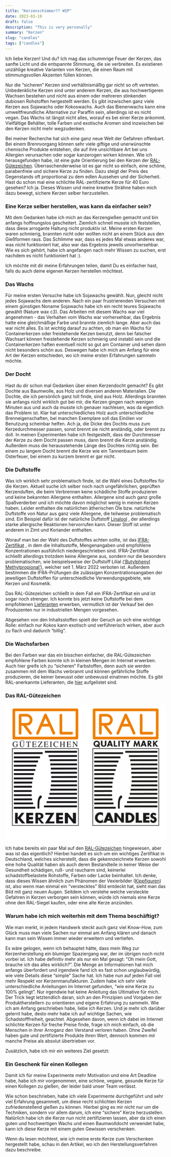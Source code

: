 ```yaml
---
title: "Kerzenschimmer?? WIP"
date: 2023-03-19
draft: false
description: "This is very personally"
summary: "Kerzen"
slug: "candles"
tags: ["candles"]
---
```


Ich liebe Kerzen! Und du? Ich mag das schummrige Feuer der Kerzen, das sanfte Licht und die entspannte Stimmung, die sie
verbreiten. Es existieren unzählige kreative Varianten von Kerzen, die einen Raum mit stimmungsvollen Akzenten füllen
können.

Nur die “sicheren” Kerzen sind verhältnismäßig gar nicht so oft vertreten. Unbedenkliche Kerzen sind unter anderem
Kerzen, die aus hochwertigeren Wachsen bestehen und nicht aus einem oder mehreren stinkenden dubiosen Rohstoffen
hergestellt werden. Es gibt inzwischen ganz viele Kerzen aus Sojawachs oder Kokoswachs. Auch das Bienenwachs kann eine
umweltfreundliche Alternative zur Paraffin sein, allerdings ist es nicht vegan. Das Wachs ist längst nicht alles, worauf
es bei einer Kerze ankommt. Vielfältige Behälter, tolle Farben und exotische Aromen sind inzwischen bei den Kerzen nicht
mehr wegzudenken.

Bei meiner Recherche hat sich eine ganz neue Welt der Gefahren offenbart. Bei einem Brennvorgang können sehr viele
giftige und unerwünschte chemische Produkte entstehen, die auf ihre unsichtbare Art bei uns Allergien verursachen oder
sogar kanzerogen wirken können.
Wie ich herausgefunden habe, ist eine gute Orientierung bei den Kerzen der
[RAL-Gütezeichen](#das-ral-gütezeichen). Überraschenderweise ist es gar nicht so
einfach, eine schöne, parabenfreie und sichere Kerze zu finden. Dazu steigt der Preis des Gegenstands oft
proportional zu dem edlen Aussehen und der Sicherheit. Hast du schon mal eine schlichte RAL-zertifizierte Kerze für 40 Euro
gesehen? Ich ja.
Dieses Wissen und meine kreative Strähne haben mich dazu bewegt, sichere Kerzen selber herzustellen.

### Eine Kerze selber herstellen, was kann da einfacher sein?

Mit dem Gedanken habe ich mich an das Kerzengießen gemacht und bin anfangs hoffnungslos gescheitert. Ziemlich schnell
musste ich feststellen, dass diese arrogante Haltung nicht produktiv ist. Meine ersten Kerzen waren schmierig, brannten
nicht oder wollten nicht an einem Stück aus den Gießformen raus. Das Schlimme war, dass es jedes Mal etwas anderes war,
was nicht funktioniert hat, also war das Ergebnis jeweils unvorhersehbar. Wie es sich gehört, habe ich angefangen nach
mehr Wissen zu suchen, erst nachdem es nicht funktioniert hat :).

Ich möchte mit dir meine Erfahrungen teilen, damit Du es einfacher hast, falls du auch deine eigenen Kerzen herstellen
möchtest.

### Das Wachs

Für meine ersten Versuche habe ich Sojawachs gewählt. Nun, gleicht nicht jedes Sojawachs dem anderen. Nach ein paar
frustrierenden Versuchen mit einem günstigen Noname Sojawachs habe ich ein recht teures Sojawachs gewählt (Nature wax
c3). Das Arbeiten mit diesem Wachs war viel angenehmen - das Verhalten vom Wachs war vorhersehbar, das Ergebnis hatte
eine gleichmäßige Farbe und brannte ziemlich lange.
Aber auch das war nicht alles. Es ist wichtig darauf zu achten, ob man ein Wachs für Containerkerzen oder freistehende
Kerzen benutzt, denn bei falscher Wachsart können freistehende Kerzen schmierig und instabil sein und die
Containerkerzen haften eventuell nicht so gut am Container und sehen dann nicht besonders schön aus.
Deswegen habe ich mich am Anfang für eine Art der Kerzen entschieden, wo ich meine ersten Erfahrungen sammeln möchte.

### Der Docht

Hast du dir schon mal Gedanken über einen Kerzendocht gemacht? Es gibt Dochte aus Baumwolle, aus Holz und diversen
anderen Materialien. Die Dochte, die ich persönlich ganz toll finde, sind aus Holz. Allerdings brannten sie anfangs
nicht wirklich gut bei mir, die Kerzen gingen nach wenigen Minuten aus und auch da musste ich genauer nachlesen, was da
eigentlich das Problem ist. Klar hat unterschiedliches Holz auch unterschiedliche Brenneigenschaften, bei manchen
Exemplare
soll das Einölen vor Benutzung scheinbar helfen. Ach ja, die Dicke des Dochts muss zum Kerzedurchmesser
passen, sonst brennt sie nicht anständig, oder brennt zu doll.
In meinen Experimenten habe ich festgestellt, dass der Durchmesser der Kerze zu dem Docht passen muss, dann brennt die
Kerze anständig.
Außerdem muss die herausstehende Länge des Dochtes richtig sein. Bei einem zu langem Docht brennt die Kerze wie ein
Tannenbaum
beim Osterfeuer, bei einem
zu kurzem brennt er gar nicht.

### Die Duftstoffe

Was ich wirklich sehr problematisch finde, ist die Wahl eines Duftstoffes für die Kerzen.
Aktuell suche ich selber noch nach ungefährlichen, geprüften Kerzenduften, die beim Verbrennen keine schädliche Stoffe
produzieren und keine bekannten Allergene enthalten. Allergene sind auch ganz große Spaßverderber und ich möchte davon
möglichst wenig in meinen Kerzen haben. Leider enthalten die natürlichen ätherischen Öle bzw. natürliche Duftstoffe von
Natur aus ganz viele Allergene, die teilweise problematisch sind. Ein Beispiel dafür ist der natürliche Duftstoff
[Linalool](https://www.chemie.de/lexikon/Linalool.html#:~:text=Linalool%20ist%20Bestandteil%20vieler%20%C3%A4therischer,sich%20in%20vielen%20%C3%A4therischen%20%C3%96len.)
, der allerdings starke allergische Reaktionen hervorrufen kann. Dieser Stoff ist unter anderem in Zimt und
Koriander enthalten.

Worauf man bei der Wahl des Duftstoffes achten sollte, ist
das [IFRA-Zertifikat](https://ifrafragrance.org/safe-use/ifra-certificates) , in dem die Inhaltsstoffe, Mengenangaben
und empfohlene Konzentrationen ausführlich niedergeschrieben sind. IFRA-Zertifikat schließt allerdings trotzdem keine
Allergene aus, sondern nur die besonders problematischen, wie beispielsweise der Duftstoff Lilial ([‘Butylphenyl
Methylpropional’](https://de.wessling-group.com/de/ab-1-maerz-2022-gilt-das-verbot-des-duftstoffs-lilial)), welcher
seit 1. März 2022 verboten ist. Außerdem bestimmen die IFRA-Prüfungen die zulässigen Konzentrationsangaben der
jeweiligen
Duftstoffen für unterschiedliche
Verwendungsgebiete, wie Kerzen und Kosmetik.

Das RAL-Gütezeichen schließt in dem Fall ein IFRA-Zertifikat ein
und ist sogar noch strenger. Ich konnte bis jetzt keine
Duftstoffe bei dem empfohlenen [Lieferanten](https://ral-c.com/mitglieder/duftstoffe/) erwerben, vermutlich ist der
Verkauf bei den Produzenten nur in industriellen Mengen vorgesehen.

Abgesehen von den Inhaltsstoffen spielt der Geruch an sich eine wichtige Rolle: einfach nur Kokos kann exotisch und
verführerisch wirken, aber auch zu flach und dadurch “billig”.

### Die Wachsfarben

Bei den Farben war das ein bisschen einfacher, die RAL-Gütezeichen empfohlene Farben konnte ich in kleinen Mengen im
Internet erwerben. Auch hier greife ich zu “sicheren” Farbstoffen, denn auch sie werden zusammen mit dem Wachs verbrannt
und können gefährliche Stoffe produzieren, die keiner bewusst oder unbewusst einatmen möchte.
Es gibt RAL-anerkannte Lieferanten, die [hier](https://ral-c.com/farben-und-lacke/) aufgelistet sind.

### Das RAL-Gütezeichen

<div class="image-container-50">

![ral](ral.png)

</div>

Ich habe bereits ein paar Mal auf den [RAL-Gütezeichen](https://ral-c.com/ral-guetezeichen/) hingewiesen, aber was ist
das eigentlich? Hierbei
handelt es sich um ein wichtiges Zertifikat in Deutschland, welches sicherstellt, dass die gekennzeichnete
Kerzen sowohl eine hohe Qualität haben als auch deren Bestandteile in keiner Weise der Gesundheit schädigen,
ruß- und raucharm sind, keinerlei schadstoffbelastete Rohstoffe, Farben oder Lacke beinhaltet.
Ich denke, dass dieses Wissen ähnlich zum Phänomen der
Vexierbilder ([Kippfiguren](https://www.sehtestbilder.de/optische-taeuschungen-illusionen/illusion-alte-oder-junge-frau-sehtest.php))
ist,
also wenn man einmal ein "verstecktes" Bild entdeckt hat, sieht man das Bild mit ganz neuen Augen. Seitdem ich verstehe
welche versteckte Gefahren in Kerzen
verborgen
sein können, würde ich niemals eine Kerze ohne den RAL-Siegel kaufen, oder eine alte Kerze anzünden.

### Warum habe ich mich weiterhin mit dem Thema beschäftigt?

Wie man merkt, in jedem Handwerk steckt auch ganz viel Know-How, zum Glück muss man viele Sachen nur einmal am Anfang
klären und danach kann man sein Wissen immer wieder erweitern und vertiefen.

Es wäre gelogen, wenn ich behauptet hätte, dass mein Weg zur Kerzenherstellung ein blumiger Spaziergang war, der im
übrigen noch nicht vorbei ist. Ich habe definitiv mehr als nur ein Mal gesagt: "Oh mein Gott, brauche ich das alles
wirklich?”.
Die Menge an Informationen hat mich anfangs überfordert und irgendwie fand ich es fast schon unglaubwürdig, wie viele
Details diese “simple” Sache hat. Ich habe nun auf jeden Fall viel mehr Respekt vor Kerzenmanufakturen. Zudem habe ich
sehr viele unterschiedliche Anleitungen im Internet gefunden, “wie eine Kerze zu 100% gelingt”. Nur irgendwie hat keine
Anleitung das Ultimative für mich. Der Trick liegt letztendlich daran, sich an den Prinzipien und Vorgaben der
Produktherstellern zu orientieren und eigene Erfahrung zu sammeln.
Wie ich am Anfang geschrieben habe, liebe ich Kerzen. Und je mehr ich darüber gelernt habe, desto mehr habe ich auf
wichtige Sachen, wie Schadstofffreiheit, geachtet. Abgesehen davon, wenn ich dabei im Internet schlichte Kerzen für
freche Preise finde, frage ich mich einfach, ob die Menschen in ihrer Arroganz den Verstand verloren haben. Ohne
Zweifel haben gute und zertifizierte Produkte ihren Wert, dennoch kommen mir manche Preise als absolut übertrieben vor.

Zusätzlich, habe ich mir ein weiteres Ziel gesetzt:

### Ein Geschenk für einen Kollegen

Damit ich für meine Experimente mehr Motivation und eine Art Deadline habe, habe ich mir vorgenommen, eine schöne,
vegane, gesunde Kerze für einen Kollegen zu gießen, der leider bald unser Team verlässt.

Wie schon beschrieben, habe ich viele Experimente durchgeführt und sehr viel Erfahrung gesammelt, um diese recht
schlichten Kerzen zufriedenstellend gießen zu können. Hierbei ging es mir nicht nur
um die Techniken, sondern vor allem darum, ich eine “sichere” Kerze herzustellen. Natürlich habe ich die Kerze nun nicht
zertifizieren lassen, aber da ich einen guten und hochwertigen Wachs und einen Baumwolldocht verwendet habe,
kann ich diese Kerze mit einem guten Gewissen verschenken.

Wenn du lesen möchtest, wie ich meine erste Kerze zum Verschenken hergestellt habe, schau in den Artikel, wo ich den
Herstellungsverfahren dazu beschreibe.
